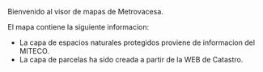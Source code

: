 Bienvenido al visor de mapas de Metrovacesa.

El mapa contiene la siguiente informacion:
- La capa de espacios naturales protegidos proviene de informacion del MITECO.
- La capa de parcelas ha sido creada a partir de la WEB de Catastro.
